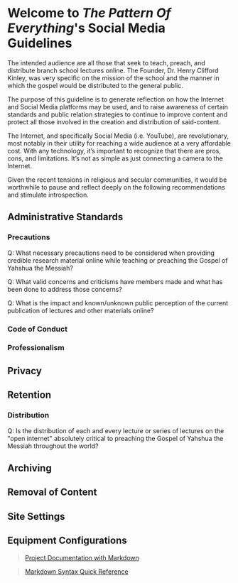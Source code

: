 # Welcome to *The Pattern Of Everything*'s Social Media Guidelines

The intended audience are all those that seek to teach, preach, and distribute branch school lectures online. The Founder, Dr. Henry Clifford Kinley, was very specific on the mission of the school and the manner in which the gospel would be distributed to the general public. 

The purpose of this guideline is to generate reflection on how the Internet and Social Media platforms may be used, and to raise awareness of certain standards and public relation strategies to continue to improve content and protect all those involved in the creation and distribution of said-content.
 
The Internet, and specifically Social Media (i.e. YouTube), are revolutionary, most notably in their utility for reaching a wide audience at a very affordable cost. With any technology, it’s important to recognize that there are pros, cons, and limitations. It’s not as simple as just connecting a camera to the Internet. 

Given the recent tensions in religious and secular communities, it would be worthwhile to pause and reflect deeply on the following recommendations and stimulate introspection.

## Administrative Standards

   ### Precautions

   Q: What necessary precautions need to be considered when providing credible research material online while teaching or preaching the Gospel of Yahshua the Messiah?

   Q: What valid concerns and criticisms have members made and what has been done to address those concerns?

   Q: What is the impact and known/unknown public perception of the current publication of lectures and other materials online? 

   ### Code of Conduct 
   
   ### Professionalism

## Privacy


## Retention

   ### Distribution

   Q: Is the distribution of each and every lecture or series of lectures on the "open internet" absolutely critical to preaching the Gospel of Yahshua the Messiah throughout the world?

## Archiving

## Removal of Content

## Site Settings

## Equipment Configurations

> [Project Documentation with Markdown](https://www.mkdocs.org)

> [Markdown Syntax Quick Reference](https://www.markdownguide.org/cheat-sheet)


<!-- 
    For full documentation visit [mkdocs.org](https://www.mkdocs.org). 

    ## Commands

    * `mkdocs new [dir-name]` - Create a new project.
    * `mkdocs serve` - Start the live-reloading docs server.
    * `mkdocs build` - Build the documentation site.
    * `mkdocs -h` - Print help message and exit.

    ## Project layout

        mkdocs.yml    # The configuration file.
        docs/
            index.md  # The documentation homepage.
            login.md  # Login with Facebook credentials.
-->